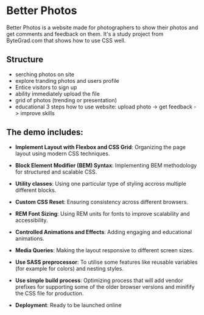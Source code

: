 # Better Photos

Better Photos is a website made for photographers to show their photos and get comments and feedback on them. It's a study project from ByteGrad.com that shows how to use CSS well.

## Structure

- serching photos on site
- explore tranding photos and users profile
- Entice visitors to sign up
- ability immediately upload the file
- grid of photos (trending or presentation)
- educational 3 steps how to use website: upload photo -> get feedback -> improve skills

## The demo includes:

- **Implement Layout with Flexbox and CSS Grid**: Organizing the page layout using modern CSS techniques.
- **Block Element Modifier (BEM) Syntax**: Implementing BEM methodology for structured and scalable CSS.
- **Utility classes**: Using one particular type of styling accross multiple different blocks.
- **Custom CSS Reset**: Ensuring consistency across different browsers.
- **REM Font Sizing**: Using REM units for fonts to improve scalability and accessibility.
- **Controlled Animations and Effects**: Adding engaging and educational animations.
- **Media Queries**: Making the layout responsive to different screen sizes.
- **Use SASS preprocessor**: To utilise some features like reusable variables (for example for colors) and nesting styles.
- **Use simple build process**: Optimizing process that will add vendor prefixes for supporting some of the older browser versions and minifify the CSS file for production. 

- **Deployment**: Ready to be launched online
